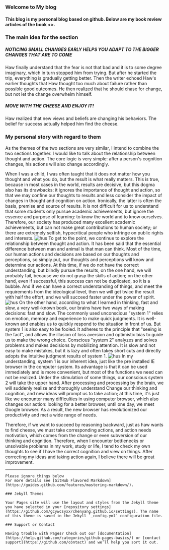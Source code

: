 ### Welcome to My blog

#### This blog is my personal blog based on github. Below are my book review articles of the book <<Who Moved My Cheese>>.

### The main idea for the section
##### NOTICING SMALL CHANGES EARLY HELPS YOU ADAPT TO THE BIGGER CHANGES THAT ARE TO COME
Haw finally understand that the fear is not that bad and it is to some degree imaginary, which in turn stopped him from trying. But after he started the trip, everything is gradually getting better. Then the writer echoed Haw's earlier thoughts that Haw thought too much about failure rather than possible good outcomes. He then realized that he should chase for change, but not let the change overwhelm himself.
##### MOVE WITH THE CHEESE AND ENJOY IT!
Haw realized that new views and beliefs are changing his behaviors. The belief for success actually helped him find the cheese.

### My personal story with regard to them
As the themes of the two sections are very similar, I intend to combine the two sections together. I would like to talk about the relationship between thought and action. The core logic is very simple: after a person's cognition changes, his actions will also change accordingly.

When I was a child, I was often taught that it does not matter how you thought and what you do, but the result is what really matters. This is true, because in most cases in the world, results are decisive, but this dogma also has its drawbacks: it ignores the importance of thought and action, so that we may confine our thoughts to results and less consider the impact of changes in thought and cognition on action. Ironically, the latter is often the basis, premise and source of results. It is not difficult for us to understand that some students only pursue academic achievements, but ignore the essence and purpose of learning: to know the world and to know ourselves. Therefore, our society has produced many excellent academic achievements, but can not make great contributions to human society; or there are extremely selfish, hypocritical people who infringe on public rights and interests.
![hus](
https://ss2.bdstatic.com/70cFvnSh_Q1YnxGkpoWK1HF6hhy/it/u=933782846,956015298&fm=26&gp=0.jpg)
To get to the point, we continue to explore the relationship between thought and action. It has been said that the essential difference between man and animal is that man can think. Most of the time, our human actions and decisions are based on our thoughts and perceptions, so simply put, our thoughts and perceptions will know and determine our actions. At this time, if we do not have the correct understanding, but blindly pursue the results, on the one hand, we will probably fail, because we do not grasp the skills of action; on the other hand, even if successful, this success can not be duplicated, so it is a bubble. And if we can have a correct understanding of things, and meet the requirements from the ideological level, then we will get twice the result with half the effort, and we will succeed faster under the power of spirit.
![hus](
https://tse3-mm.cn.bing.net/th/id/OIP.BAoO_N6VKn0ywybuZ9CkYwHaHa?w=163&h=180&c=7&o=5&dpr=1.82&pid=1.7)
On the other hand, according to what I learned in thinking, fast and slow, a very well-known book, our brains have two ways of making decisions: fast and slow. The commonly used unconscious "system 1" relies on emotion, memory and experience to make quick judgments. It is well-known and enables us to quickly respond to the situation in front of us. But system 1 is also easy to be fooled. It adheres to the principle that "seeing is the fact", and allows the illusion of loss aversion and optimistic bias to guide us to make the wrong choice. Conscious "system 2" analyzes and solves problems and makes decisions by mobilizing attention. It is slow and not easy to make mistakes, but it is lazy and often takes short cuts and directly adopts the intuitive judgment results of system 1.
![hus](
https://tse2-mm.cn.bing.net/th/id/OIP.FU7JF8p9SnKtjwHnxGSOTgHaCe?w=350&h=117&c=7&o=5&dpr=1.82&pid=1.7)
In my understanding, system 1 is our inherent idea, just like the pre installed IE browser in the computer system. Its advantage is that it can be used immediately and is more convenient, but most of the functions we need can not be realized. Under the stimulation of some things, our conscious system 2 will take the upper hand. After processing and processing by the brain, we will suddenly realize and thoroughly understand Change our thinking and cognition, and new ideas will prompt us to take action; at this time, it's just like we encounter many difficulties in using computer browser, which also changes our action: looking for a better browser, until one day, we meet Google browser. As a result, the new browser has revolutionized our productivity and met a wide range of needs.


Therefore, if we want to succeed by reasoning backward, just as haw wants to find cheese, we must take corresponding actions, and action needs motivation, which comes from the change or even subversion of our thinking and cognition. Therefore, when I encounter bottlenecks or unsolvable problems in my work, study or life, I tend to check my own thoughts to see if I have the correct cognition and view on things. After correcting my ideas and taking action again, I believe there will be great improvement.



---------------------------------------------------------------------------------------






```
Please ignore things below
For more details see [GitHub Flavored Markdown](https://guides.github.com/features/mastering-markdown/).

### Jekyll Themes

Your Pages site will use the layout and styles from the Jekyll theme you have selected in your [repository settings](https://github.com/gcywcsyxx/chenyang.github.io/settings). The name of this theme is saved in the Jekyll `_config.yml` configuration file.

### Support or Contact

Having trouble with Pages? Check out our [documentation](https://help.github.com/categories/github-pages-basics/) or [contact support](https://github.com/contact) and we’ll help you sort it out.
